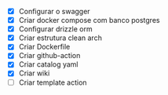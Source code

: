 - [X] Configurar o swagger
- [X] Criar docker compose com banco postgres
- [X] Configurar drizzle orm
- [X] Criar estrutura clean arch
- [X] Criar Dockerfile
- [X] Criar github-action
- [X] Criar catalog yaml
- [X] Criar wiki
- [ ] Criar template action